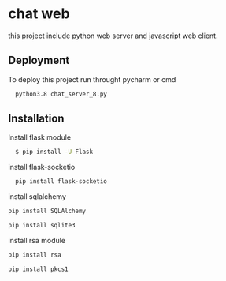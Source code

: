 
# chat web

this project include python web server and javascript web client.



## Deployment

To deploy this project run throught pycharm or cmd

```bash
  python3.8 chat_server_8.py
```




## Installation

Install flask module

```bash
  $ pip install -U Flask

```
    

install flask-socketio

```bash
  pip install flask-socketio


```

install sqlalchemy
```bash
pip install SQLAlchemy

```


```bash
pip install sqlite3

```


install rsa module

```bash
pip install rsa

```

```bash
pip install pkcs1

```